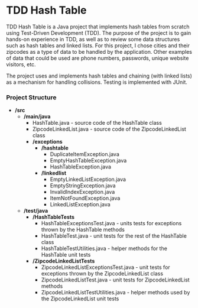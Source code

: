 # TDD Hash Table

TDD Hash Table is a Java project that implements hash tables from scratch using Test-Driven Development (TDD). The purpose of the project is to gain hands-on experience in TDD, as well as to review some data structures such as hash tables and linked lists.
For this project, I chose cities and their zipcodes as a type of data to be handled by the application. Other examples of data that could be used are phone numbers, passwords, unique website visitors, etc.

The project uses and implements hash tables and chaining (with linked lists) as a mechanism for handling collisions. Testing is implemented with JUnit.

### Project Structure

- **/src**
	- **/main/java**
		- HashTable.java - source code of the HashTable class
		- ZipcodeLinkedList.java - source code of the ZipcodeLinkedList class
		- **/exceptions**
			- **/hashtable**
				- DuplicateItemException.java
				- EmptyHashTableException.java
				- HashTableException.java
			- **/linkedlist**
				- EmptyLinkedListException.java
				- EmptyStringException.java
				- InvalidIndexException.java
				- ItemNotFoundException.java
				- LinkedListException.java
	- **/test/java**
		- **/HashTableTests**
			- HashTableExceptionsTest.java - units tests for exceptions thrown by the HashTable methods
			- HashTableTest.java - unit tests for the rest of the HashTable class
			- HashTableTestUtilities.java - helper methods for the HashTable unit tests
		- **/ZipcodeLinkedListTests**
			- ZipcodeLinkedListExceptionsTest.java - unit tests for exceptions thrown by the ZipcodeLinkedList class
			- ZipcodeLinkedListTest.java - unit tests for ZipcodeLinkedList methods
			- ZipcodeLinkedListTestUtilities.java - helper methods used by the ZipcodeLinkedList unit tests
